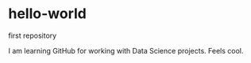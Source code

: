 # hello-world
first repository

I am learning GitHub for working with Data Science projects. Feels cool.

